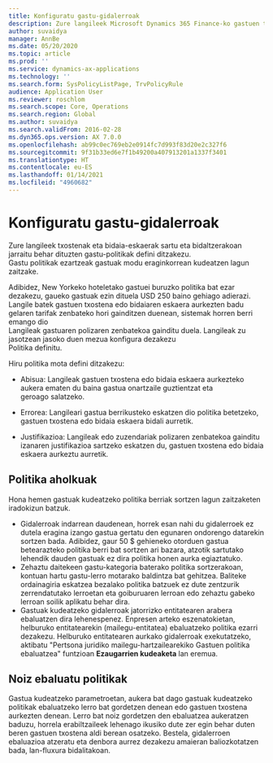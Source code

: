 ```yaml
---
title: Konfiguratu gastu-gidalerroak
description: Zure langileek Microsoft Dynamics 365 Finance-ko gastuen txostenak eta bidaia-eskaerak sartu eta bidaltzerakoan jarraitu behar dituzten gastu-politikak konfigura ditzakezu.
author: suvaidya
manager: AnnBe
ms.date: 05/20/2020
ms.topic: article
ms.prod: ''
ms.service: dynamics-ax-applications
ms.technology: ''
ms.search.form: SysPolicyListPage, TrvPolicyRule
audience: Application User
ms.reviewer: roschlom
ms.search.scope: Core, Operations
ms.search.region: Global
ms.author: suvaidya
ms.search.validFrom: 2016-02-28
ms.dyn365.ops.version: AX 7.0.0
ms.openlocfilehash: ab99c0ec769eb2e0914fc7d993f83d20e2c327f6
ms.sourcegitcommit: 9f31b33ed6e7f1b49200a407913201a1337f3401
ms.translationtype: HT
ms.contentlocale: eu-ES
ms.lasthandoff: 01/14/2021
ms.locfileid: "4960682"
---
```

# <a name="set-up-expense-policies"></a>Konfiguratu gastu-gidalerroak

Zure langileek txostenak eta bidaia-eskaerak sartu eta bidaltzerakoan jarraitu behar dituzten gastu-politikak defini ditzakezu.         
Gastu politikak ezartzeak gastuak modu eraginkorrean kudeatzen lagun zaitzake.         

Adibidez, New Yorkeko hoteletako gastuei buruzko politika bat ezar dezakezu, gaueko gastuak ezin dituela USD 250 baino gehiago adierazi.       
Langile batek gastuen txostena edo bidaiaren eskaera aurkezten badu gelaren tarifak zenbateko hori gainditzen duenean, sistemak horren berri emango dio        
Langileak gastuaren polizaren zenbatekoa gainditu duela. Langileak zu jasotzean jasoko duen mezua konfigura dezakezu        
Politika definitu.      
        
Hiru politika mota defini ditzakezu:         
        
- Abisua: Langileak gastuen txostena edo bidaia eskaera aurkezteko aukera ematen du baina gastua onartzaile guztientzat eta        
  geroago salatzeko.        

- Errorea: Langileari gastua berrikusteko eskatzen dio politika betetzeko, gastuen txostena edo bidaia eskaera bidali aurretik.       
 
 - Justifikazioa: Langileak edo zuzendariak polizaren zenbatekoa gainditu izanaren justifikazioa sartzeko eskatzen du, gastuen txostena edo bidaia eskaera aurkeztu aurretik.        

## <a name="policy-tips"></a>Politika aholkuak
Hona hemen gastuak kudeatzeko politika berriak sortzen lagun zaitzaketen iradokizun batzuk. 
* Gidalerroak indarrean daudenean, horrek esan nahi du gidalerroek ez dutela eragina izango gastua gertatu den egunaren ondorengo datarekin sortzen bada. Adibidez, gaur 50 $ gehieneko otorduen gastua betearazteko politika berri bat sortzen ari bazara, atzotik sartutako lehendik dauden gastuak ez dira politika honen aurka egiaztatuko.
* Zehaztu daitekeen gastu-kategoria baterako politika sortzerakoan, kontuan hartu gastu-lerro motarako baldintza bat gehitzea. Baliteke ordainagiria eskatzea bezalako politika batzuek ez dute zentzurik zerrendatutako lerroetan eta goiburuaren lerroan edo zehaztu gabeko lerroan soilik aplikatu behar dira. 
* Gastuak kudeatzeko gidalerroak jatorrizko entitatearen arabera ebaluatzen dira lehenespenez. Enpresen arteko eszenatokietan, helburuko entitatearekin (mailegu-entitatea) ebaluatzeko politika ezarri dezakezu. Helburuko entitatearen aurkako gidalerroak exekutatzeko, aktibatu "Pertsona juridiko mailegu-hartzailearekiko Gastuen politika ebaluatzea" funtzioan **Ezaugarrien kudeaketa** lan eremua.

## <a name="when-to-evaluate-policies"></a>Noiz ebaluatu politikak

Gastua kudeatzeko parametroetan, aukera bat dago gastuak kudeatzeko politikak ebaluatzeko lerro bat gordetzen denean edo gastuen txostena aurkezten denean. Lerro bat noiz gordetzen den ebaluatzea aukeratzen baduzu, horrela erabiltzaileek lehenago ikusiko dute zer egin behar duten beren gastuen txostena aldi berean osatzeko. Bestela, gidalerroen ebaluazioa atzeratu eta denbora aurrez dezakezu amaieran baliozkotatzen bada, lan-fluxura bidalitakoan.

